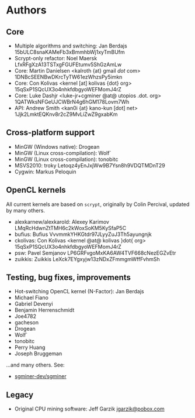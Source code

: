 # Authors

## Core

* Multiple algorithms and switching: Jan Berdajs <mrbrdo at mrbrdo dot net> 15bULC8snaKAMeFb3xBmmhbWj1xyTmBUfm
* Scrypt-only refactor: Noel Maersk <veox at wemakethings dot net> LfxRFgXzA13TSTxgFGUFEtumv5ShGzAmLw
* Core: Martin Danielsen <kalroth {at} gmail _dot_ com> 1DNBcSEENBwDKrcTyTW61ezWhzsPy5imkn
* Core: Con Kolivas <kernel [at] kolivas {dot} org> 15qSxP1SQcUX3o4nhkfdbgyoWEFMomJ4rZ
* Core: Luke Dashjr <luke-jr+cgminer @at@ utopios .dot. org> 1QATWksNFGeUJCWBrN4g6hGM178Lovm7Wh
* API: Andrew Smith <kan0i {at} kano-kun [dot] net> 1Jjk2LmktEQKnv8r2cZ9MvLiZwZ9gxabKm


## Cross-platform support

* MinGW (Windows native): Drogean <Drogean>
* MinGW (Linux cross-compilation): Wolf` <wolf9466>
* MinGW (Linux cross-compilation): tonobitc <tonobitc>
* MSVS2010: troky <troky2001 at yahoo dot com> Letoqz4yEnJxjWw9B7Ysn8h9VDQTMDnT29
* Cygwin: Markus Peloquin <markuspeloquin>


## OpenCL kernels

All current kernels are based on `scrypt`, originally by Colin Percival,
updated by many others.

* alexkarnew/alexkarold: Alexey Karimov LMqRcHdwnZtTMH6c2kWoxSoKM5KySfaP5C
* bufius: Bufius VvvmmkYHKGtdr97JLyyZuJ3Th5ayungnjk
* ckolivas: Con Kolivas <kernel @at@ kolivas }dot{ org> 15qSxP1SQcUX3o4nhkfdbgyoWEFMomJ4rZ
* psw: Pavel Semjanov LP6GRFvgoMxKA6AW4TVF668cNezEGZvEtr
* zuikkis: Zuikkis LeXck7EYgxyjw13zNDxZFmmgmWffFvhmSh


## Testing, bug fixes, improvements

* Hot-switching OpenCL kernel (N-Factor): Jan Berdajs <mrbrdo>
* Michael Fiano <mfiano>
* Gabriel Devenyi <gdevenyi>
* Benjamin Herrenschmidt <ozbenh>
* Joe4782 <Joe4782>
* gacheson <gacheson>
* Drogean <Drogean>
* Wolf` <wolf9466>
* tonobitc <tonobitc>
* Perry Huang <perryh>
* Joseph Bruggeman <jbruggeman>

...and many others. See:

* [sgminer-dev/sgminer](https://github.com/sgminer-dev/sgminer/graphs/contributors)


## Legacy

* Original CPU mining software: Jeff Garzik <jgarzik@pobox.com>
